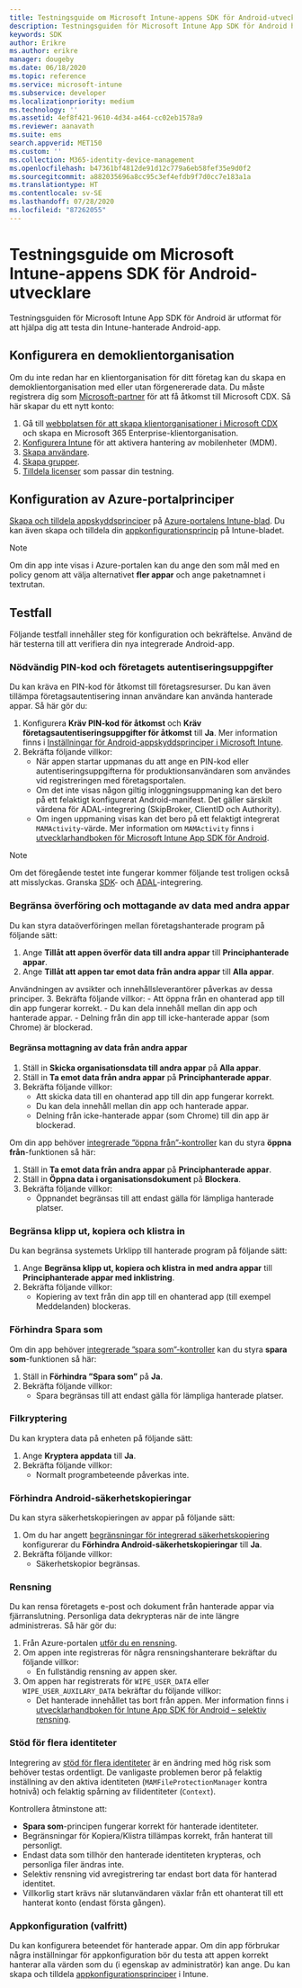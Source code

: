```yaml
---
title: Testningsguide om Microsoft Intune-appens SDK för Android-utvecklare
description: Testningsguiden för Microsoft Intune App SDK för Android hjälper dig att testa din Intune-hanterade Android-app.
keywords: SDK
author: Erikre
ms.author: erikre
manager: dougeby
ms.date: 06/18/2020
ms.topic: reference
ms.service: microsoft-intune
ms.subservice: developer
ms.localizationpriority: medium
ms.technology: ''
ms.assetid: 4ef8f421-9610-4d34-a464-cc02eb1578a9
ms.reviewer: aanavath
ms.suite: ems
search.appverid: MET150
ms.custom: ''
ms.collection: M365-identity-device-management
ms.openlocfilehash: b47361bf4812de91d12c779a6eb58fef35e9d0f2
ms.sourcegitcommit: a882035696a8cc95c3ef4efdb9f7d0cc7e183a1a
ms.translationtype: HT
ms.contentlocale: sv-SE
ms.lasthandoff: 07/28/2020
ms.locfileid: "87262055"
---
```

# <a name="microsoft-intune-app-sdk-for-android-developers-testing-guide"></a>Testningsguide om Microsoft Intune-appens SDK för Android-utvecklare

Testningsguiden för Microsoft Intune App SDK för Android är utformat för att hjälpa dig att testa din Intune-hanterade Android-app.

## <a name="demo-tenant-setup"></a>Konfigurera en demoklientorganisation
Om du inte redan har en klientorganisation för ditt företag kan du skapa en demoklientorganisation med eller utan förgenererade data. Du måste registrera dig som [Microsoft-partner](https://partner.microsoft.com/business-opportunities/why-microsoft) för att få åtkomst till Microsoft CDX. Så här skapar du ett nytt konto:
1. Gå till [webbplatsen för att skapa klientorganisationer i Microsoft CDX](https://cdx.transform.microsoft.com/my-tenants/create-tenant) och skapa en Microsoft 365 Enterprise-klientorganisation.
2. [Konfigurera Intune](../fundamentals/setup-steps.md) för att aktivera hantering av mobilenheter (MDM).
3. [Skapa användare](../fundamentals/users-add.md).
4. [Skapa grupper](../fundamentals/groups-add.md).
5. [Tilldela licenser](../fundamentals/licenses-assign.md) som passar din testning.


## <a name="azure-portal-policy-configuration"></a>Konfiguration av Azure-portalprinciper
[Skapa och tilldela appskyddsprinciper](https://portal.azure.com/?feature.customportal=false#blade/Microsoft_Intune_Apps/MainMenu/14/selectedMenuItem/Overview) på [Azure-portalens Intune-blad](../apps/app-protection-policies.md). Du kan även skapa och tilldela din [appkonfigurationsprincip](../apps/app-configuration-policies-overview.md) på Intune-bladet.

> [!NOTE]
> Om din app inte visas i Azure-portalen kan du ange den som mål med en policy genom att välja alternativet **fler appar** och ange paketnamnet i textrutan.

## <a name="test-cases"></a>Testfall

Följande testfall innehåller steg för konfiguration och bekräftelse. Använd de här testerna till att verifiera din nya integrerade Android-app.

### <a name="required-pin-and-corporate-credentials"></a>Nödvändig PIN-kod och företagets autentiseringsuppgifter

Du kan kräva en PIN-kod för åtkomst till företagsresurser. Du kan även tillämpa företagsautentisering innan användare kan använda hanterade appar. Så här gör du:

1. Konfigurera **Kräv PIN-kod för åtkomst** och **Kräv företagsautentiseringsuppgifter för åtkomst** till **Ja**. Mer information finns i [Inställningar för Android-appskyddsprinciper i Microsoft Intune](../apps/app-protection-policy-settings-android.md#access-requirements).
2. Bekräfta följande villkor:
    - När appen startar uppmanas du att ange en PIN-kod eller autentiseringsuppgifterna för produktionsanvändaren som användes vid registreringen med företagsportalen.
    - Om det inte visas någon giltig inloggningsuppmaning kan det bero på ett felaktigt konfigurerat Android-manifest. Det gäller särskilt värdena för ADAL-integrering (SkipBroker, ClientID och Authority).
    - Om ingen uppmaning visas kan det bero på ett felaktigt integrerat `MAMActivity`-värde. Mer information om `MAMActivity` finns i [utvecklarhandboken för Microsoft Intune App SDK för Android](app-sdk-android.md).

> [!NOTE] 
> Om det föregående testet inte fungerar kommer följande test troligen också att misslyckas. Granska [SDK](app-sdk-android.md#sdk-integration)- och [ADAL](app-sdk-android.md#configure-azure-active-directory-authentication-library-adal)-integrering.

### <a name="restrict-transferring-and-receiving-data-with-other-apps"></a>Begränsa överföring och mottagande av data med andra appar
Du kan styra dataöverföringen mellan företagshanterade program på följande sätt:

1. Ange **Tillåt att appen överför data till andra appar** till **Principhanterade appar**.
2. Ange **Tillåt att appen tar emot data från andra appar** till **Alla appar**. 

Användningen av avsikter och innehållsleverantörer påverkas av dessa principer.
3. Bekräfta följande villkor:
    - Att öppna från en ohanterad app till din app fungerar korrekt.
    - Du kan dela innehåll mellan din app och hanterade appar.
    - Delning från din app till icke-hanterade appar (som Chrome) är blockerad.


#### <a name="restrict-receiving-data-from-other-apps"></a>Begränsa mottagning av data från andra appar

1. Ställ in **Skicka organisationsdata till andra appar** på **Alla appar**.
2. Ställ in **Ta emot data från andra appar** på **Principhanterade appar**. 
3. Bekräfta följande villkor:
    - Att skicka data till en ohanterad app till din app fungerar korrekt.
    - Du kan dela innehåll mellan din app och hanterade appar.
    - Delning från icke-hanterade appar (som Chrome) till din app är blockerad.

Om din app behöver [integrerade ”öppna från”-kontroller](app-sdk-android.md#opening-data-from-a-local-or-cloud-storage-location) kan du styra **öppna från**-funktionen så här:

1. Ställ in **Ta emot data från andra appar** på **Principhanterade appar**. 
2. Ställ in **Öppna data i organisationsdokument** på **Blockera**. 
3. Bekräfta följande villkor:
    - Öppnandet begränsas till att endast gälla för lämpliga hanterade platser.

### <a name="restrict-cut-copy-and-paste"></a>Begränsa klipp ut, kopiera och klistra in
Du kan begränsa systemets Urklipp till hanterade program på följande sätt:

1. Ange **Begränsa klipp ut, kopiera och klistra in med andra appar** till **Principhanterade appar med inklistring**.
2. Bekräfta följande villkor:
    - Kopiering av text från din app till en ohanterad app (till exempel Meddelanden) blockeras.

### <a name="prevent-save"></a>Förhindra Spara som
Om din app behöver [integrerade ”spara som”-kontroller](app-sdk-android.md#example-data-transfer-between-apps-and-device-or-cloud-storage-locations) kan du styra **spara som**-funktionen så här:

1. Ställ in **Förhindra ”Spara som”** på **Ja**.
2. Bekräfta följande villkor:
    - Spara begränsas till att endast gälla för lämpliga hanterade platser.

### <a name="file-encryption"></a>Filkryptering
Du kan kryptera data på enheten på följande sätt:

1. Ange **Kryptera appdata** till **Ja**.
2. Bekräfta följande villkor:
    - Normalt programbeteende påverkas inte.

### <a name="prevent-android-backups"></a>Förhindra Android-säkerhetskopieringar
Du kan styra säkerhetskopieringen av appar på följande sätt:

1. Om du har angett [begränsningar för integrerad säkerhetskopiering](app-sdk-android.md#protecting-backup-data) konfigurerar du **Förhindra Android-säkerhetskopieringar** till **Ja**.
2. Bekräfta följande villkor:
    - Säkerhetskopior begränsas.

### <a name="wipe"></a>Rensning
Du kan rensa företagets e-post och dokument från hanterade appar via fjärranslutning. Personliga data dekrypteras när de inte längre administreras. Så här gör du:

1. Från Azure-portalen [utför du en rensning](../apps/apps-selective-wipe.md).
2. Om appen inte registreras för några rensningshanterare bekräftar du följande villkor:
    - En fullständig rensning av appen sker.
3. Om appen har registrerats för `WIPE_USER_DATA` eller `WIPE_USER_AUXILARY_DATA` bekräftar du följande villkor:
    - Det hanterade innehållet tas bort från appen. Mer information finns i [utvecklarhandboken för Intune App SDK för Android – selektiv rensning](app-sdk-android.md#selective-wipe).

### <a name="multi-identity-support"></a>Stöd för flera identiteter
Integrering av [stöd för flera identiteter](app-sdk-android.md#multi-identity-optional) är en ändring med hög risk som behöver testas ordentligt. De vanligaste problemen beror på felaktig inställning av den aktiva identiteten (`MAMFileProtectionManager` kontra hotnivå) och felaktig spårning av filidentiteter (`Context`).

Kontrollera åtminstone att:

- **Spara som**-principen fungerar korrekt för hanterade identiteter.
- Begränsningar för Kopiera/Klistra tillämpas korrekt, från hanterat till personligt.
- Endast data som tillhör den hanterade identiteten krypteras, och personliga filer ändras inte.
- Selektiv rensning vid avregistrering tar endast bort data för hanterad identitet.
- Villkorlig start krävs när slutanvändaren växlar från ett ohanterat till ett hanterat konto (endast första gången).

### <a name="app-configuration-optional"></a>Appkonfiguration (valfritt)
Du kan konfigurera beteendet för hanterade appar. Om din app förbrukar några inställningar för appkonfiguration bör du testa att appen korrekt hanterar alla värden som du (i egenskap av administratör) kan ange. Du kan skapa och tilldela [appkonfigurationsprinciper](../apps/app-configuration-policies-overview.md) i Intune.


